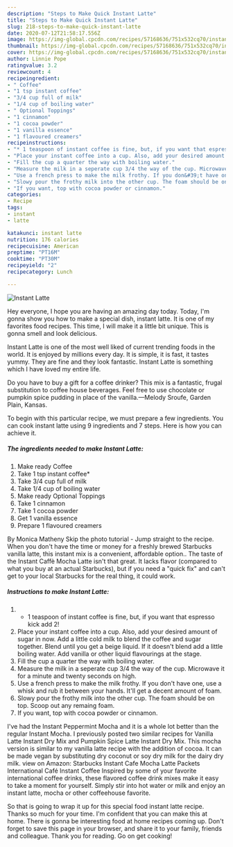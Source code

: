 ```yaml
---
description: "Steps to Make Quick Instant Latte"
title: "Steps to Make Quick Instant Latte"
slug: 218-steps-to-make-quick-instant-latte
date: 2020-07-12T21:58:17.556Z
image: https://img-global.cpcdn.com/recipes/57168636/751x532cq70/instant-latte-recipe-main-photo.jpg
thumbnail: https://img-global.cpcdn.com/recipes/57168636/751x532cq70/instant-latte-recipe-main-photo.jpg
cover: https://img-global.cpcdn.com/recipes/57168636/751x532cq70/instant-latte-recipe-main-photo.jpg
author: Linnie Pope
ratingvalue: 3.2
reviewcount: 4
recipeingredient:
- " Coffee"
- "1 tsp instant coffee"
- "3/4 cup full of milk"
- "1/4 cup of boiling water"
- " Optional Toppings"
- "1 cinnamon"
- "1 cocoa powder"
- "1 vanilla essence"
- "1 flavoured creamers"
recipeinstructions:
- "* 1 teaspoon of instant coffee is fine, but, if you want that espresso kick add 2!"
- "Place your instant coffee into a cup. Also, add your desired amount of sugar in now. Add a little cold milk to blend the coffee and sugar together. Blend until you get a beige liquid. If it doesn&#39;t blend add a little boiling water. Add vanilla or other liquid flavourings at the stage."
- "Fill the cup a quarter the way with boiling water."
- "Measure the milk in a seperate cup 3/4 the way of the cup. Microwave it for a minute and twenty seconds on high."
- "Use a french press to make the milk frothy. If you don&#39;t have one, use a whisk and rub it between your hands. It&#39;ll get a decent amount of foam."
- "Slowy pour the frothy milk into the other cup. The foam should be on top. Scoop out any remaing foam."
- "If you want, top with cocoa powder or cinnamon."
categories:
- Recipe
tags:
- instant
- latte

katakunci: instant latte 
nutrition: 176 calories
recipecuisine: American
preptime: "PT16M"
cooktime: "PT30M"
recipeyield: "2"
recipecategory: Lunch

---
```



![Instant Latte](https://img-global.cpcdn.com/recipes/57168636/751x532cq70/instant-latte-recipe-main-photo.jpg)

Hey everyone, I hope you are having an amazing day today. Today, I'm gonna show you how to make a special dish, instant latte. It is one of my favorites food recipes. This time, I will make it a little bit unique. This is gonna smell and look delicious.

Instant Latte is one of the most well liked of current trending foods in the world. It is enjoyed by millions every day. It is simple, it is fast, it tastes yummy. They are fine and they look fantastic. Instant Latte is something which I have loved my entire life.

Do you have to buy a gift for a coffee drinker? This mix is a fantastic, frugal substitution to coffee house beverages. Feel free to use chocolate or pumpkin spice pudding in place of the vanilla.—Melody Sroufe, Garden Plain, Kansas.


To begin with this particular recipe, we must prepare a few ingredients. You can cook instant latte using 9 ingredients and 7 steps. Here is how you can achieve it.

<!--inarticleads1-->

##### The ingredients needed to make Instant Latte:

1. Make ready  Coffee
1. Take 1 tsp instant coffee*
1. Take 3/4 cup full of milk
1. Take 1/4 cup of boiling water
1. Make ready  Optional Toppings
1. Take 1 cinnamon
1. Take 1 cocoa powder
1. Get 1 vanilla essence
1. Prepare 1 flavoured creamers


By Monica Matheny Skip the photo tutorial - Jump straight to the recipe. When you don&#39;t have the time or money for a freshly brewed Starbucks vanilla latte, this instant mix is a convenient, affordable option.. The taste of the Instant Caffè Mocha Latte isn&#39;t that great. It lacks flavor (compared to what you buy at an actual Starbucks), but if you need a &#34;quick fix&#34; and can&#39;t get to your local Starbucks for the real thing, it could work. 

<!--inarticleads2-->

##### Instructions to make Instant Latte:

1. * 1 teaspoon of instant coffee is fine, but, if you want that espresso kick add 2!
1. Place your instant coffee into a cup. Also, add your desired amount of sugar in now. Add a little cold milk to blend the coffee and sugar together. Blend until you get a beige liquid. If it doesn&#39;t blend add a little boiling water. Add vanilla or other liquid flavourings at the stage.
1. Fill the cup a quarter the way with boiling water.
1. Measure the milk in a seperate cup 3/4 the way of the cup. Microwave it for a minute and twenty seconds on high.
1. Use a french press to make the milk frothy. If you don&#39;t have one, use a whisk and rub it between your hands. It&#39;ll get a decent amount of foam.
1. Slowy pour the frothy milk into the other cup. The foam should be on top. Scoop out any remaing foam.
1. If you want, top with cocoa powder or cinnamon.


I&#39;ve had the Instant Peppermint Mocha and it is a whole lot better than the regular Instant Mocha. I previously posted two similar recipes for Vanilla Latte Instant Dry Mix and Pumpkin Spice Latte Instant Dry Mix. This mocha version is similar to my vanilla latte recipe with the addition of cocoa. It can be made vegan by substituting dry coconut or soy dry milk for the dairy dry milk. view on Amazon: Starbucks Instant Cafe Mocha Latte Packets International Café Instant Coffee Inspired by some of your favorite international coffee drinks, these flavored coffee drink mixes make it easy to take a moment for yourself. Simply stir into hot water or milk and enjoy an instant latte, mocha or other coffeehouse favorite. 

So that is going to wrap it up for this special food instant latte recipe. Thanks so much for your time. I'm confident that you can make this at home. There is gonna be interesting food at home recipes coming up. Don't forget to save this page in your browser, and share it to your family, friends and colleague. Thank you for reading. Go on get cooking!
